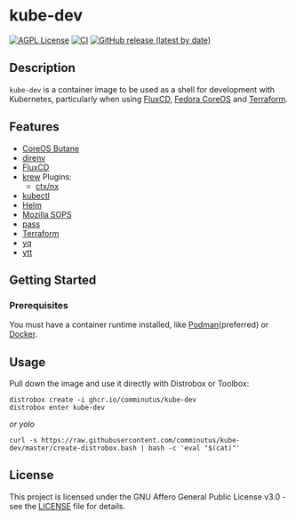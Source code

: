 # kube-dev
[![AGPL License](https://img.shields.io/badge/license-AGPL-blue.svg)](https://www.gnu.org/licenses/agpl-3.0.html)
[![CI](https://github.com/comminutus/kube-dev/actions/workflows/ci.yaml/badge.svg)](https://github.com/comminutus/kube-dev/actions/workflows/ci.yaml)
[![GitHub release (latest by date)](https://img.shields.io/github/v/release/comminutus/kube-dev)](https://github.com/comminutus/kube-dev/releases/latest)


## Description
`kube-dev` is a container image to be used as a shell for development with Kubernetes, particularly when using [FluxCD](https://fluxcd.io/), [Fedora CoreOS](https://fedoraproject.org/coreos/) and [Terraform](https://www.terraform.io/). 

## Features
- [CoreOS Butane](https://github.com/coreos/butane)
- [direnv](https://github.com/direnv/direnv)
- [FluxCD](https://fluxcd.io/)
- [krew](https://github.com/kubernetes-sigs/krew)
  Plugins:
    - [ctx/nx](https://github.com/ahmetb/kubectx)
- [kubectl](https://github.com/kubernetes/kubectl)
- [Helm](https://github.com/helm/helm)
- [Mozilla SOPS](https://github.com/getsops/sops)
- [pass](https://www.passwordstore.org/)
- [Terraform](https://www.terraform.io/)
- [yq](https://github.com/mikefarah/yq)
- [ytt](https://github.com/carvel-dev/ytt)

## Getting Started

### Prerequisites

You must have a container runtime installed, like [Podman](https://github.com/containers/podman)(preferred) or [Docker](https://github.com/docker-library/docker).

## Usage

Pull down the image and use it directly with Distrobox or Toolbox:
```
distrobox create -i ghcr.io/comminutus/kube-dev
distrobox enter kube-dev
```
_or yolo_

```
curl -s https://raw.githubusercontent.com/comminutus/kube-dev/master/create-distrobox.bash | bash -c 'eval "$(cat)"'
```


## License

This project is licensed under the GNU Affero General Public License v3.0 - see the [LICENSE](LICENSE) file for details.
